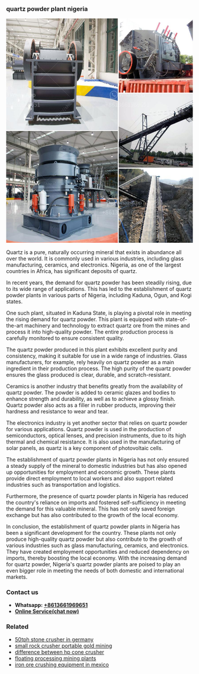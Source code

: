 <h3>quartz powder plant nigeria</h3><img src='1704856970.jpg' alt=''><p>Quartz is a pure, naturally occurring mineral that exists in abundance all over the world. It is commonly used in various industries, including glass manufacturing, ceramics, and electronics. Nigeria, as one of the largest countries in Africa, has significant deposits of quartz.</p><p>In recent years, the demand for quartz powder has been steadily rising, due to its wide range of applications. This has led to the establishment of quartz powder plants in various parts of Nigeria, including Kaduna, Ogun, and Kogi states.</p><p>One such plant, situated in Kaduna State, is playing a pivotal role in meeting the rising demand for quartz powder. This plant is equipped with state-of-the-art machinery and technology to extract quartz ore from the mines and process it into high-quality powder. The entire production process is carefully monitored to ensure consistent quality.</p><p>The quartz powder produced in this plant exhibits excellent purity and consistency, making it suitable for use in a wide range of industries. Glass manufacturers, for example, rely heavily on quartz powder as a main ingredient in their production process. The high purity of the quartz powder ensures the glass produced is clear, durable, and scratch-resistant.</p><p>Ceramics is another industry that benefits greatly from the availability of quartz powder. The powder is added to ceramic glazes and bodies to enhance strength and durability, as well as to achieve a glossy finish. Quartz powder also acts as a filler in rubber products, improving their hardness and resistance to wear and tear.</p><p>The electronics industry is yet another sector that relies on quartz powder for various applications. Quartz powder is used in the production of semiconductors, optical lenses, and precision instruments, due to its high thermal and chemical resistance. It is also used in the manufacturing of solar panels, as quartz is a key component of photovoltaic cells.</p><p>The establishment of quartz powder plants in Nigeria has not only ensured a steady supply of the mineral to domestic industries but has also opened up opportunities for employment and economic growth. These plants provide direct employment to local workers and also support related industries such as transportation and logistics.</p><p>Furthermore, the presence of quartz powder plants in Nigeria has reduced the country's reliance on imports and fostered self-sufficiency in meeting the demand for this valuable mineral. This has not only saved foreign exchange but has also contributed to the growth of the local economy.</p><p>In conclusion, the establishment of quartz powder plants in Nigeria has been a significant development for the country. These plants not only produce high-quality quartz powder but also contribute to the growth of various industries such as glass manufacturing, ceramics, and electronics. They have created employment opportunities and reduced dependency on imports, thereby boosting the local economy. With the increasing demand for quartz powder, Nigeria's quartz powder plants are poised to play an even bigger role in meeting the needs of both domestic and international markets.</p><h3>Contact us</h3><ul><li><strong>Whatsapp:&nbsp;<a href="https://wa.me/8613661969651">+8613661969651</a></strong></li><li><a href="https://swt.shibang-china.com/?git&amp;zhl&amp;quartz powder plant nigeria"><strong>Online Service(chat now)</strong></a></li></ul><h3>Related</h3><ul><li><a href='50tph stone crusher in germany.md'>50tph stone crusher in germany</a></li><li><a href='small rock crusher portable gold mining.md'>small rock crusher portable gold mining</a></li><li><a href='difference between hp cone crusher.md'>difference between hp cone crusher</a></li><li><a href='floating processing mining plants.md'>floating processing mining plants</a></li><li><a href='iron ore crushing equipment in mexico.md'>iron ore crushing equipment in mexico</a></li></ul>